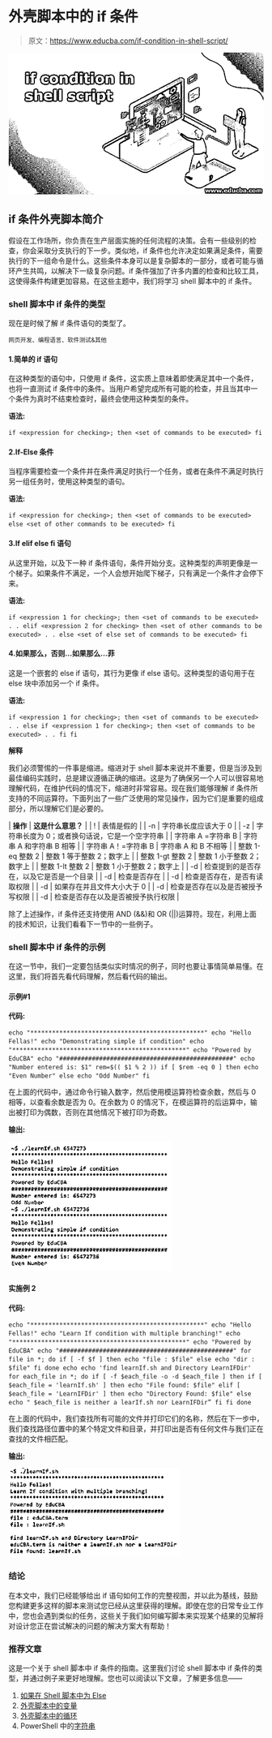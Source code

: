 # 外壳脚本中的 if 条件

> 原文：<https://www.educba.com/if-condition-in-shell-script/>

![if condition in shell script](img/5ff39b8d9939ee0c6e7c03c134349928.png)



## if 条件外壳脚本简介

假设在工作场所，你负责在生产层面实施的任何流程的决策。会有一些级别的检查，你会采取分支执行的下一步。类似地，if 条件也允许决定如果满足条件，需要执行的下一组命令是什么。这些条件本身可以是复杂脚本的一部分，或者可能与循环产生共鸣，以解决下一级复杂问题。if 条件强加了许多内置的检查和比较工具，这使得条件构建更加容易。在这些主题中，我们将学习 shell 脚本中的 if 条件。

### shell 脚本中 if 条件的类型

现在是时候了解 if 条件语句的类型了。

<small>网页开发、编程语言、软件测试&其他</small>

#### 1.简单的 if 语句

在这种类型的语句中，只使用 if 条件，这实质上意味着即使满足其中一个条件，也将一直测试 if 条件中的条件。当用户希望完成所有可能的检查，并且当其中一个条件为真时不结束检查时，最终会使用这种类型的条件。

**语法:**

`if <expression for checking>;
then
<set of commands to be executed>
fi`

#### 2.If-Else 条件

当程序需要检查一个条件并在条件满足时执行一个任务，或者在条件不满足时执行另一组任务时，使用这种类型的语句。

**语法:**

`if <expression for checking>;
then
<set of commands to be executed>
else
<set of other commands to be executed>
fi`

#### 3.If elif else fi 语句

从这里开始，以及下一种 if 条件语句，条件开始分支。这种类型的声明更像是一个梯子。如果条件不满足，一个人会想开始爬下梯子，只有满足一个条件才会停下来。

**语法:**

`if <expression 1 for checking>;
then
<set of commands to be executed>
.
.
elif <expression 2 for checking>
then
<set of other commands to be executed>
.
.
else
<set of else set of commands to be executed>
fi`

#### 4.如果那么，否则…如果那么…菲

这是一个嵌套的 else if 语句，其行为更像 if else 语句。这种类型的语句用于在 else 块中添加另一个 if 条件。

**语法:**

`if <expression 1 for checking>;
then
<set of commands to be executed>
.
.
else
if <expression 1 for checking>;
then
<set of commands to be executed>
.
.
fi
fi`

**解释**

我们必须警惕的一件事是缩进。缩进对于 shell 脚本来说并不重要，但是当涉及到最佳编码实践时，总是建议遵循正确的缩进。这是为了确保另一个人可以很容易地理解代码，在维护代码的情况下，缩进时非常容易。现在我们能够理解 if 条件所支持的不同运算符。下面列出了一些广泛使用的常见操作，因为它们是重要的组成部分，所以理解它们是必要的。

| **操作** | **这是什么意思？** |
| ! | 表情是假的 |
| -n | 字符串长度应该大于 0 |
| -z | 字符串长度为 0；或者换句话说，它是一个空字符串 |
| 字符串 A =字符串 B | 字符串 A 和字符串 B 相等 |
| 字符串 A！=字符串 B | 字符串 A 和 B 不相等 |
| 整数 1-eq 整数 2 | 整数 1 等于整数 2；数字上 |
| 整数 1-gt 整数 2 | 整数 1 小于整数 2；数字上 |
| 整数 1-lt 整数 2 | 整数 1 小于整数 2；数字上 |
| -d | 检查提到的<file>是否存在，以及它是否是一个目录</file> |
| -d | 检查<file>是否存在</file> |
| -d | 检查<file>是否存在，是否有读取权限</file> |
| -d | 如果<file>存在并且文件大小大于 0</file> |
| -d | 检查<file>是否存在以及是否被授予写权限</file> |
| -d | 检查<file>是否存在以及是否被授予执行权限</file> |

除了上述操作，if 条件还支持使用 AND (&&)和 OR (||)运算符。现在，利用上面的技术知识，让我们看看下一节中的一些例子。

### shell 脚本中 if 条件的示例

在这一节中，我们一定要包括类似实时情况的例子，同时也要让事情简单易懂。在这里，我们将首先看代码理解，然后看代码的输出。

#### 示例#1

**代码:**

`echo "************************************************"
echo "Hello Fellas!"
echo "Demonstrating simple if condition"
echo "************************************************"
echo "Powered by EduCBA"
echo "################################################"
echo "Number entered is: $1"
rem=$(( $1 % 2 ))
if [ $rem -eq 0 ] then
echo "Even Number"
else
echo "Odd Number"
fi`

在上面的代码中，通过命令行输入数字，然后使用模运算符检查余数，然后与 0 相等，以查看余数是否为 0。在余数为 0 的情况下，在模运算符的后运算中，输出被打印为偶数，否则在其他情况下被打印为奇数。

**输出:**

![if condition in shell script output 1](img/62b4c7ec4fdf71fec28c2919f2cb2e35.png)



#### 实施例 2

**代码:**

`echo "************************************************"
echo "Hello Fellas!"
echo "Learn If condition with multiple branching!"
echo "************************************************"
echo "Powered by EduCBA"
echo "################################################"
for file in *;
do
if [ -f $f ] then
echo "file : $file"
else
echo "dir : $file"
fi
done
echo
echo 'find learnIf.sh and Directory LearnIFDir'
for each_file in *;
do
if [ -f $each_file -o -d $each_file ] then
if [ $each_file = 'learnIf.sh' ] then
echo "File found: $file"
elif [ $each_file = 'LearnIFDir' ] then
echo "Directory Found: $file"
else
echo " $each_file is neither a learIf.sh nor LearnIFDir”
fi
fi
done`

在上面的代码中，我们查找所有可能的文件并打印它们的名称，然后在下一步中，我们查找路径位置中的某个特定文件和目录，并打印出是否有任何文件与我们正在查找的文件相匹配。

**输出:**

![if condition in shell script output 2](img/128d3c2d1235ad96ec9db8f4a1f5f846.png)



### 结论

在本文中，我们已经能够给出 if 语句如何工作的完整视图，并以此为基线，鼓励您构建更多这样的脚本来测试您已经从这里获得的理解。即使在您的日常专业工作中，您也会遇到类似的任务，这些关于我们如何编写脚本来实现某个结果的见解将对设计您正在尝试解决的问题的解决方案大有帮助！

### 推荐文章

这是一个关于 shell 脚本中 if 条件的指南。这里我们讨论 shell 脚本中 if 条件的类型，并通过例子来更好地理解。您也可以阅读以下文章，了解更多信息——

1.  [如果在 Shell 脚本中为 Else](https://www.educba.com/if-else-in-shell-scripting/)
2.  [外壳脚本中的变量](https://www.educba.com/variables-in-shell-scripting/)
3.  [外壳脚本中的循环](https://www.educba.com/loops-in-shell-scripting/)
4.  PowerShell 中的[字符串](https://www.educba.com/string-in-powershell/)





